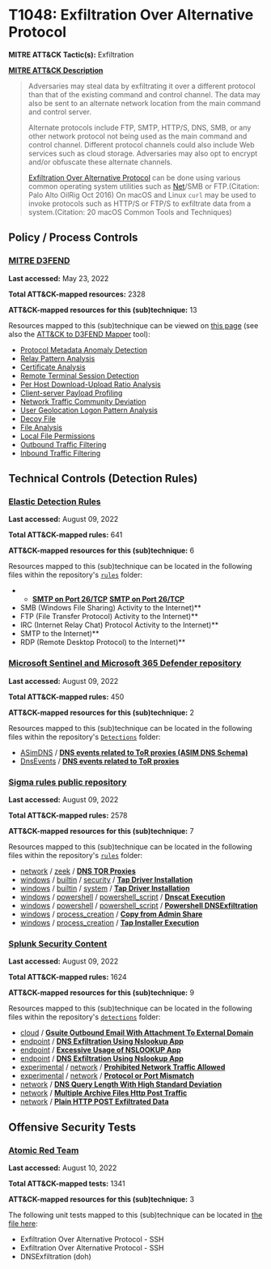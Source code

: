 # T1048: Exfiltration Over Alternative Protocol
**MITRE ATT&CK Tactic(s):** Exfiltration

**[MITRE ATT&CK Description](https://attack.mitre.org/techniques/T1048)**
<blockquote>Adversaries may steal data by exfiltrating it over a different protocol than that of the existing command and control channel. The data may also be sent to an alternate network location from the main command and control server.  

Alternate protocols include FTP, SMTP, HTTP/S, DNS, SMB, or any other network protocol not being used as the main command and control channel. Different protocol channels could also include Web services such as cloud storage. Adversaries may also opt to encrypt and/or obfuscate these alternate channels. 

[Exfiltration Over Alternative Protocol](https://attack.mitre.org/techniques/T1048) can be done using various common operating system utilities such as [Net](https://attack.mitre.org/software/S0039)/SMB or FTP.(Citation: Palo Alto OilRig Oct 2016) On macOS and Linux <code>curl</code> may be used to invoke protocols such as HTTP/S or FTP/S to exfiltrate data from a system.(Citation: 20 macOS Common Tools and Techniques) </blockquote>

## Policy / Process Controls
### [MITRE D3FEND](https://d3fend.mitre.org/)
**Last accessed:** May 23, 2022

**Total ATT&CK-mapped resources:** 2328

**ATT&CK-mapped resources for this (sub)technique:** 13

Resources mapped to this (sub)technique can be viewed on [this page](https://d3fend.mitre.org/) (see also the [ATT&CK to D3FEND Mapper](https://d3fend.mitre.org/tools/attack-mapper) tool):

* [Protocol Metadata Anomaly Detection](https://d3fend.mitre.org/technique/d3f:ProtocolMetadataAnomalyDetection)
* [Relay Pattern Analysis](https://d3fend.mitre.org/technique/d3f:RelayPatternAnalysis)
* [Certificate Analysis](https://d3fend.mitre.org/technique/d3f:CertificateAnalysis)
* [Remote Terminal Session Detection](https://d3fend.mitre.org/technique/d3f:RemoteTerminalSessionDetection)
* [Per Host Download-Upload Ratio Analysis](https://d3fend.mitre.org/technique/d3f:PerHostDownload-UploadRatioAnalysis)
* [Client-server Payload Profiling](https://d3fend.mitre.org/technique/d3f:Client-serverPayloadProfiling)
* [Network Traffic Community Deviation](https://d3fend.mitre.org/technique/d3f:NetworkTrafficCommunityDeviation)
* [User Geolocation Logon Pattern Analysis](https://d3fend.mitre.org/technique/d3f:UserGeolocationLogonPatternAnalysis)
* [Decoy File](https://d3fend.mitre.org/technique/d3f:DecoyFile)
* [File Analysis](https://d3fend.mitre.org/technique/d3f:FileAnalysis)
* [Local File Permissions](https://d3fend.mitre.org/technique/d3f:LocalFilePermissions)
* [Outbound Traffic Filtering](https://d3fend.mitre.org/technique/d3f:OutboundTrafficFiltering)
* [Inbound Traffic Filtering](https://d3fend.mitre.org/technique/d3f:InboundTrafficFiltering)

## Technical Controls (Detection Rules)
### [Elastic Detection Rules](https://github.com/elastic/detection-rules)
**Last accessed:** August 09, 2022

**Total ATT&CK-mapped rules:** 641

**ATT&CK-mapped resources for this (sub)technique:** 6

Resources mapped to this (sub)technique can be located in the following files within the repository's <code>[rules](https://github.com/elastic/detection-rules/tree/main/rules)</code> folder:

* * **[SMTP on Port 26/TCP](https://github.com/elastic/detection-rules/blob/main/rules/network/command_and_control_port_26_activity.toml)**
**[SMTP on Port 26/TCP](https://github.com/elastic/detection-rules/blob/main/rules/network/command_and_control_port_26_activity.toml)**
* SMB (Windows File Sharing) Activity to the Internet)**
* FTP (File Transfer Protocol) Activity to the Internet)**
* IRC (Internet Relay Chat) Protocol Activity to the Internet)**
* SMTP to the Internet)**
* RDP (Remote Desktop Protocol) to the Internet)**

### [Microsoft Sentinel and Microsoft 365 Defender repository](https://github.com/Azure/Azure-Sentinel)
**Last accessed:** August 09, 2022

**Total ATT&CK-mapped rules:** 450

**ATT&CK-mapped resources for this (sub)technique:** 2

Resources mapped to this (sub)technique can be located in the following files within the repository's <code>[Detections](https://github.com/Azure/Azure-Sentinel/tree/master/Detections)</code> folder:

* [ASimDNS](https://github.com/Azure/Azure-Sentinel/tree/master/Detections/ASimDNS/) / **[DNS events related to ToR proxies  (ASIM DNS Schema)](https://github.com/Azure/Azure-Sentinel/blob/master/Detections/ASimDNS/imDNS_TorProxies.yaml)**
* [DnsEvents](https://github.com/Azure/Azure-Sentinel/tree/master/Detections/DnsEvents/) / **[DNS events related to ToR proxies](https://github.com/Azure/Azure-Sentinel/blob/master/Detections/DnsEvents/DNS_TorProxies.yaml)**

### [Sigma rules public repository](https://github.com/SigmaHQ/sigma)
**Last accessed:** August 09, 2022

**Total ATT&CK-mapped rules:** 2578

**ATT&CK-mapped resources for this (sub)technique:** 7

Resources mapped to this (sub)technique can be located in the following files within the repository's <code>[rules](https://github.com/SigmaHQ/sigma/tree/master/rules)</code> folder:

* [network](https://github.com/SigmaHQ/sigma/tree/master/rules/network/) / [zeek](https://github.com/SigmaHQ/sigma/tree/master/rules/network/zeek/) / **[DNS TOR Proxies](https://github.com/SigmaHQ/sigma/blob/master/rules/network/zeek/zeek_dns_torproxy.yml)**
* [windows](https://github.com/SigmaHQ/sigma/tree/master/rules/windows/) / [builtin](https://github.com/SigmaHQ/sigma/tree/master/rules/windows/builtin/) / [security](https://github.com/SigmaHQ/sigma/tree/master/rules/windows/builtin/security/) / **[Tap Driver Installation](https://github.com/SigmaHQ/sigma/blob/master/rules/windows/builtin/security/win_security_tap_driver_installation.yml)**
* [windows](https://github.com/SigmaHQ/sigma/tree/master/rules/windows/) / [builtin](https://github.com/SigmaHQ/sigma/tree/master/rules/windows/builtin/) / [system](https://github.com/SigmaHQ/sigma/tree/master/rules/windows/builtin/system/) / **[Tap Driver Installation](https://github.com/SigmaHQ/sigma/blob/master/rules/windows/builtin/system/win_tap_driver_installation.yml)**
* [windows](https://github.com/SigmaHQ/sigma/tree/master/rules/windows/) / [powershell](https://github.com/SigmaHQ/sigma/tree/master/rules/windows/powershell/) / [powershell_script](https://github.com/SigmaHQ/sigma/tree/master/rules/windows/powershell/powershell_script/) / **[Dnscat Execution](https://github.com/SigmaHQ/sigma/blob/master/rules/windows/powershell/powershell_script/posh_ps_dnscat_execution.yml)**
* [windows](https://github.com/SigmaHQ/sigma/tree/master/rules/windows/) / [powershell](https://github.com/SigmaHQ/sigma/tree/master/rules/windows/powershell/) / [powershell_script](https://github.com/SigmaHQ/sigma/tree/master/rules/windows/powershell/powershell_script/) / **[Powershell DNSExfiltration](https://github.com/SigmaHQ/sigma/blob/master/rules/windows/powershell/powershell_script/posh_ps_invoke_dnsexfiltration.yml)**
* [windows](https://github.com/SigmaHQ/sigma/tree/master/rules/windows/) / [process_creation](https://github.com/SigmaHQ/sigma/tree/master/rules/windows/process_creation/) / **[Copy from Admin Share](https://github.com/SigmaHQ/sigma/blob/master/rules/windows/process_creation/proc_creation_win_susp_copy_lateral_movement.yml)**
* [windows](https://github.com/SigmaHQ/sigma/tree/master/rules/windows/) / [process_creation](https://github.com/SigmaHQ/sigma/tree/master/rules/windows/process_creation/) / **[Tap Installer Execution](https://github.com/SigmaHQ/sigma/blob/master/rules/windows/process_creation/proc_creation_win_tap_installer_execution.yml)**

### [Splunk Security Content](https://github.com/splunk/security_content)
**Last accessed:** August 09, 2022

**Total ATT&CK-mapped rules:** 1624

**ATT&CK-mapped resources for this (sub)technique:** 9

Resources mapped to this (sub)technique can be located in the following files within the repository's <code>[detections](https://github.com/splunk/security_content/tree/develop/detections)</code> folder:

* [cloud](https://github.com/splunk/security_content/tree/develop/detections/cloud/) / **[Gsuite Outbound Email With Attachment To External Domain](https://github.com/splunk/security_content/blob/develop/detections/cloud/gsuite_outbound_email_with_attachment_to_external_domain.yml)**
* [endpoint](https://github.com/splunk/security_content/tree/develop/detections/endpoint/) / **[DNS Exfiltration Using Nslookup App](https://github.com/splunk/security_content/blob/develop/detections/endpoint/dns_exfiltration_using_nslookup_app.yml)**
* [endpoint](https://github.com/splunk/security_content/tree/develop/detections/endpoint/) / **[Excessive Usage of NSLOOKUP App](https://github.com/splunk/security_content/blob/develop/detections/endpoint/excessive_usage_of_nslookup_app.yml)**
* [endpoint](https://github.com/splunk/security_content/tree/develop/detections/endpoint/) / **[DNS Exfiltration Using Nslookup App](https://github.com/splunk/security_content/blob/develop/detections/endpoint/ssa___dns_exfiltration_using_nslookup_app.yml)**
* [experimental](https://github.com/splunk/security_content/tree/develop/detections/experimental/) / [network](https://github.com/splunk/security_content/tree/develop/detections/experimental/network/) / **[Prohibited Network Traffic Allowed](https://github.com/splunk/security_content/blob/develop/detections/experimental/network/prohibited_network_traffic_allowed.yml)**
* [experimental](https://github.com/splunk/security_content/tree/develop/detections/experimental/) / [network](https://github.com/splunk/security_content/tree/develop/detections/experimental/network/) / **[Protocol or Port Mismatch](https://github.com/splunk/security_content/blob/develop/detections/experimental/network/protocol_or_port_mismatch.yml)**
* [network](https://github.com/splunk/security_content/tree/develop/detections/network/) / **[DNS Query Length With High Standard Deviation](https://github.com/splunk/security_content/blob/develop/detections/network/dns_query_length_with_high_standard_deviation.yml)**
* [network](https://github.com/splunk/security_content/tree/develop/detections/network/) / **[Multiple Archive Files Http Post Traffic](https://github.com/splunk/security_content/blob/develop/detections/network/multiple_archive_files_http_post_traffic.yml)**
* [network](https://github.com/splunk/security_content/tree/develop/detections/network/) / **[Plain HTTP POST Exfiltrated Data](https://github.com/splunk/security_content/blob/develop/detections/network/plain_http_post_exfiltrated_data.yml)**


## Offensive Security Tests
### [Atomic Red Team](https://github.com/redcanaryco/atomic-red-team)
**Last accessed:** August 10, 2022

**Total ATT&CK-mapped tests:** 1341

**ATT&CK-mapped resources for this (sub)technique:** 3

The following unit tests mapped to this (sub)technique can be located in [the file here](https://github.com/redcanaryco/atomic-red-team/tree/master/atomics/T1048/T1048.yaml):

* Exfiltration Over Alternative Protocol - SSH
* Exfiltration Over Alternative Protocol - SSH
* DNSExfiltration (doh)

